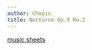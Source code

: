 ```yaml
---
author: Chopin
title: Nocturne Op.9 No.2
---
```


[music sheets](https://www.dropbox.com/s/rrssc5gkokvv3lx/%5BChopin%5D%20Op.9%20No.2%20Nocturne%20%28rje%20IMSLP61906%20PMLP02312%29.pdf?dl=0)
